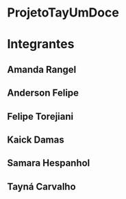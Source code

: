 # ProjetoTayUmDoce

# Integrantes

## Amanda Rangel
## Anderson Felipe
## Felipe Torejiani 
## Kaick Damas 
## Samara Hespanhol
## Tayná Carvalho
